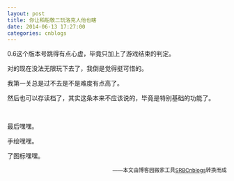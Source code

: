 ```yaml
---
layout: post
title: 你让稻船敬二玩洛克人他也瞎
date: 2014-06-13 17:27:00
categories: cnblogs
---
```


<p>0.6这个版本号跳得有点心虚，毕竟只加上了游戏结束的判定。</p>
<p>对的现在没法无限玩下去了，我倒是觉得挺可惜的。</p>
<p>我第一关总是过不去是不是难度有点高了。</p>
<p>然后也可以存读档了，其实这条本来不应该说的，毕竟是特别基础的功能了。</p>
<p>&nbsp;</p>
<p>最后嘿嘿。</p>
<p>手绘嘿嘿。</p>
<p>了图标嘿嘿。</p>

<p align=right><span style="font-size: 12px">——本文由博客园搬家工具<a href="https://github.com/mlxy/SRBCnblogs">SRBCnblogs</a>转换而成</span></p>